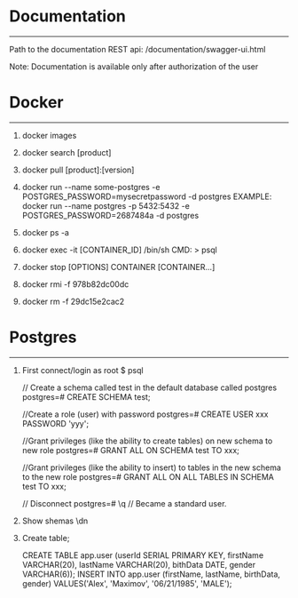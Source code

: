 # Documentation
*********************

Path to the documentation REST api: 
/documentation/swagger-ui.html

Note: Documentation is available only after authorization of the user

# Docker
********************************

1. docker images

2. docker search [product]

3. docker pull [product]:[version]

4. docker run --name some-postgres -e POSTGRES_PASSWORD=mysecretpassword -d postgres
    EXAMPLE: docker run --name postgres -p 5432:5432 -e POSTGRES_PASSWORD=2687484a -d postgres

5. docker ps -a

6. docker exec -it [CONTAINER_ID] /bin/sh
    CMD: > psql

7.  docker stop [OPTIONS] CONTAINER [CONTAINER...]

8.   docker rmi -f 978b82dc00dc

9.   docker rm -f 29dc15e2cac2


# Postgres
********************************

1. First connect/login as root
	$ psql

	// Create a schema called test in the default database called postgres
	postgres=# CREATE SCHEMA test;

	//Create a role (user) with password
	postgres=# CREATE USER xxx PASSWORD 'yyy';

	//Grant privileges (like the ability to create tables) on new schema to new role
	postgres=# GRANT ALL ON SCHEMA test TO xxx;

	//Grant privileges (like the ability to insert) to tables in the new schema to the new role
	postgres=# GRANT ALL ON ALL TABLES IN SCHEMA test TO xxx;

	// Disconnect
	postgres=# \q
	// Became a standard user.

2. Show shemas
	\dn

3. Create table;

	CREATE TABLE app.user (userId SERIAL PRIMARY KEY, firstName VARCHAR(20), lastName VARCHAR(20), bithData DATE, gender VARCHAR(6));
	INSERT INTO app.user (firstName, lastName, birthData, gender) VALUES('Alex', 'Maximov', '06/21/1985', 'MALE');
